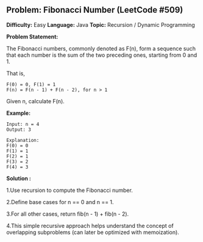 ## Problem: Fibonacci Number (LeetCode #509)

**Difficulty:** Easy
**Language:** Java
**Topic:** Recursion / Dynamic Programming

**Problem Statement:**

The Fibonacci numbers, commonly denoted as F(n), form a sequence such that each number is the sum of the two preceding ones, starting from 0 and 1.

That is,

```
F(0) = 0, F(1) = 1  
F(n) = F(n - 1) + F(n - 2), for n > 1
```

Given n, calculate F(n).

**Example:**
```
Input: n = 4  
Output: 3

Explanation:  
F(0) = 0  
F(1) = 1  
F(2) = 1  
F(3) = 2  
F(4) = 3
```
**Solution :**

1.Use recursion to compute the Fibonacci number.

2.Define base cases for n == 0 and n == 1.

3.For all other cases, return fib(n - 1) + fib(n - 2).

4.This simple recursive approach helps understand the concept of overlapping subproblems (can later be optimized with
  memoization).
